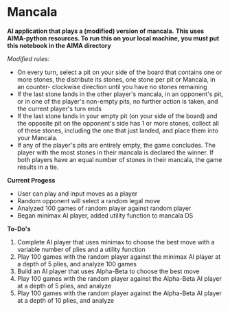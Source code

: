 # Mancala
**AI application that plays a (modified) version of mancala.**
**This uses AIMA-python resources. To run this on your local machine, you must put this notebook in the AIMA directory**

*Modified rules:*
- On every turn, select a pit on your side of the board that contains one or more
stones, the distribute its stones, one stone per pit or Mancala, in an counter-
clockwise direction until you have no stones remaining
- If the last stone lands in the other player's mancala, in an opponent's pit, or in
one of the player's non-empty pits, no further action is taken, and the current
player's turn ends
- If the last stone lands in your empty pit (on your side of the board) and the
opposite pit on the opponent's side has 1 or more stones, collect all of these
stones, including the one that just landed, and place them into your Mancala.
- If any of the player's pits are entirely empty, the game concludes. The player
with the most stones in their mancala is declared the winner. If both players
have an equal number of stones in their mancala, the game results in a tie.

**Current Progess**
- User can play and input moves as a player
- Random opponent will select a random legal move
- Analyzed 100 games of random player against random player
- Began minimax AI player, added utility function to mancala DS

**To-Do's**
1. Complete AI player that uses minimax to choose the best move with a variable
number of plies and a utility function
2. Play 100 games with the random player against the minimax AI player at a
depth of 5 plies, and analyze 100 games
3. Build an AI player that uses Alpha-Beta to choose the best move
4. Play 100 games with the random player against the Alpha-Beta AI player at a
depth of 5 plies, and analyze
5. Play 100 games with the random player against the Alpha-Beta AI player at a depth of 10 plies, and analyze
